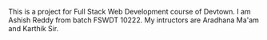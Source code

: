 This is a project for Full Stack Web Development course of Devtown.
I am Ashish Reddy from batch FSWDT 10222. My intructors are Aradhana Ma'am and Karthik Sir.
